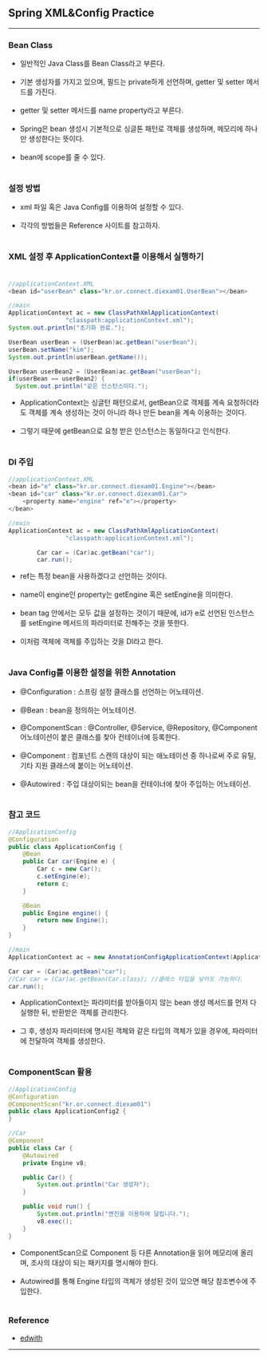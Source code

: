 Spring XML&Config Practice
--------------------------

---

### Bean Class<br>

-	일반적인 Java Class를 Bean Class라고 부른다.<br><br>
-	기본 생성자를 가지고 있으며, 필드는 private하게 선언하며, getter 및 setter 메서드를 가진다.<br><br>
-	getter 및 setter 메서드를 name property라고 부른다.<br><br>
-	Spring은 bean 생성시 기본적으로 싱글톤 패턴로 객체를 생성하며, 메모리에 하나만 생성한다는 뜻이다.<br><br>
-	bean에 scope를 줄 수 있다.<br><br>

### 설정 방법<br>

-	xml 파일 혹은 Java Config를 이용하여 설정할 수 있다.<br><br>
-	각각의 방법들은 Reference 사이트를 참고하자.<br><br>

### XML 설정 후 ApplicationContext를 이용해서 실행하기<br><br>

```java
//applicationContext.XML
<bean id="userBean" class="kr.or.connect.diexam01.UserBean"></bean>

//main
ApplicationContext ac = new ClassPathXmlApplicationContext(
                "classpath:applicationContext.xml");
System.out.println("초기화 완료.");

UserBean userBean = (UserBean)ac.getBean("userBean");
userBean.setName("kim");
System.out.println(userBean.getName());

UserBean userBean2 = (UserBean)ac.getBean("userBean");
if(userBean == userBean2) {
  System.out.println("같은 인스턴스이다.");
```

-	ApplicationContext는 싱글턴 패턴으로서, getBean으로 객체를 계속 요청하더라도 객체를 계속 생성하는 것이 아니라 하나 만든 bean을 계속 이용하는 것이다.<br><br>
-	그렇기 때문에 getBean으로 요청 받은 인스턴스는 동일하다고 인식한다.<br><br>

### DI 주입<br>

```java
//applicationContext.XML
<bean id="e" class="kr.or.connect.diexam01.Engine"></bean>
<bean id="car" class="kr.or.connect.diexam01.Car">
    <property name="engine" ref="e"></property>
</bean>

//main
ApplicationContext ac = new ClassPathXmlApplicationContext(
                "classpath:applicationContext.xml");

        Car car = (Car)ac.getBean("car");
        car.run();
```

-	ref는 특정 bean을 사용하겠다고 선언하는 것이다.<br><br>
-	name이 engine인 property는 getEngine 혹은 setEngine을 의미한다.<br><br>
-	bean tag 안에서는 모두 값을 설정하는 것이기 때문에, id가 e로 선언된 인스턴스를 setEngine 메서드의 파라미터로 전해주는 것을 뜻한다.<br><br>
-	이처럼 객체에 객체를 주입하는 것을 DI라고 한다.<br><br>

### Java Config를 이용한 설정을 위한 Annotation<br>

-	@Configuration : 스프링 설정 클래스를 선언하는 어노테이션.<br><br>
-	@Bean : bean을 정의하는 어노테이션.<br><br>
-	@ComponentScan : @Controller, @Service, @Repository, @Component 어노테이션이 붙은 클래스를 찾아 컨테이너에 등록한다.<br><br>
-	@Component : 컴포넌트 스캔의 대상이 되는 애노테이션 중 하나로써 주로 유틸, 기타 지원 클래스에 붙이는 어노테이션.<br><br>
-	@Autowired : 주입 대상이되는 bean을 컨테이너에 찾아 주입하는 어노테이션.<br><br>

### 참고 코드<br>

```java
//ApplicationConfig
@Configuration
public class ApplicationConfig {
    @Bean
    public Car car(Engine e) {
        Car c = new Car();
        c.setEngine(e);
        return c;
    }

    @Bean
    public Engine engine() {
        return new Engine();
    }
}

//main
ApplicationContext ac = new AnnotationConfigApplicationContext(ApplicationConfig.class);

Car car = (Car)ac.getBean("car");
//Car car = (Car)ac.getBean(Car.class); //클래스 타입을 넣어도 가능하다.
car.run();
```

-	ApplicationContext는 파라미터를 받아들이지 않는 bean 생성 메서드를 먼저 다 실행한 뒤, 반환받은 객체를 관리한다.<br><br>
-	그 후, 생성자 파라미터에 명시된 객체와 같은 타입의 객체가 있을 경우에, 파라미터에 전달하여 객체를 생성한다.<br><br>

### ComponentScan 활용<br>

```java
//ApplicationConfig
@Configuration
@ComponentScan("kr.or.connect.diexam01")
public class ApplicationConfig2 {
}

//Car
@Component
public class Car {
    @Autowired
    private Engine v8;

    public Car() {
        System.out.println("Car 생성자");
    }

    public void run() {
        System.out.println("엔진을 이용하여 달립니다.");
        v8.exec();
    }
}
```

-	ComponentScan으로 Component 등 다른 Annotation을 읽어 메모리에 올리며, 조사의 대상이 되는 패키지를 명시해야 한다.<br><br>
-	Autowired를 통해 Engine 타입의 객체가 생성된 것이 있으면 해당 참조변수에 주입한다.<br><br>

### Reference<br>

-	[edwith](https://www.edwith.org/boostcourse-web/lecture/20658/)

---
